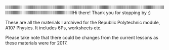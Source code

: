lllllllllllllllllllllllllllllllllllllllllllllllllllllllllllllllllllllllllllllllllllllllllllllllllllllllllllllllllllllllllllllllllllllllllllllllllllllllllllllllllllllllllllllllllllllllllllllllllllllllllllllllllllHi there! Thank you for stopping by :)

These are all the materials I archived for the Republic Polytechnic module, A107 Physics. It includes 6Ps, worksheets etc.

Please take note that there could be changes from the current lessons as these materials were for 2017.
